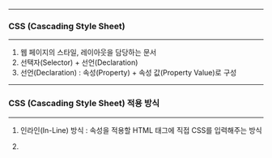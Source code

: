 -----
### CSS (Cascading Style Sheet)
-----
1. 웹 페이지의 스타일, 레이아웃을 담당하는 문서
2. 선택자(Selector) + 선언(Declaration)
3. 선언(Declaration) : 속성(Property) + 속성 값(Property Value)로 구성

-----
### CSS (Cascading Style Sheet) 적용 방식
-----
1. 인라인(In-Line) 방식 : 속성을 적용할 HTML 태그에 직접 CSS를 입력해주는 방식
2. <style> 태그 : < head > 내에 <style> 내 삽입이 가능 (한 파일 내에 넣어야하는 상황이면 사용)
3. 분리된 CSS 파일 연결
   
   : HTML 파일 & CSS 파일을 따로 만든 뒤, <link> 태그를 이용해 연결해주는 방식
   
   : 파일을 분리하여 보관하므로 유지보수가 편리하고 소스코드를 관리하기 좋음

             <link rel = "stylesheet" href = "./index.css">
             - rel : 해당 태그로 연결시켜줄 파일과 어떤 관계(relation)인지 지정
             - href : 연결할 파일의 경로 지정

-----
### 선택자 (Selector)
-----
1. 태그 선택자
```css
tag {
  property : value;
}
```

```html
<div>
  <h1> 제목입니다. </h1>
  <p> 내용입니다. </p>
</div>
```
```css
div {
  background-color : #f9f9f9;
}

h1 {
  font-size : 28px;
  color : red;
}

p {
  color : blue;
}
```

2. id 선택자
```css
#id {
    property : value;
}
```

```html
<body>
<div>
  <h1 id = "title"> 제목입니다. </h1>
  <p> 내용입니다. </p>
</div>
</body>
```

```css
#title {
  font-size : 28px;
  color : red;
}
```

3. class 선택자 : 여러 개의 요소에 중복 지정 가능
```css
.class {
    property : value;
}
```
```html
<body>
<div>
  <h1 id = "title"> 제목입니다. </h1>
  <p class = "contents"> 내용입니다. </p>
</div>
</body>
```

```css
.contents {
  font-size : 28px;
  color : red;
}
```

4. 자손 선택자
  - HTML 태그에는 부모-자식 관계 존재
```css
.parent .child {
    property : value;
}
```

```html
<body>
<h1 class ="title"> 전체 제목입니다. </h1>
<div class = "box1"> <!-- 부모 요소 -->
  <h1 class = "title"> 제목입니다. </h1> <!-- 자식 요소 1-->
  <p class = "contents"> 내용입니다. </p> <!-- 자식 요소 2-->
</div>
<div class = "box2">
  <p class = "text1">글 내용입니다 1.</p>
  <p class = "text2">글 내용입니다 2.</p>
</div>
</body>
```

```css
.box1 .title {
  color : yellow;
}

.box2 .text1 {
  color : green
}
```

5. 다중 선택자
```css
.class#id{ <!-- 혼용해서 사용 가능 -->
  property : value;
}
```

```html
<body>
<h1 class ="title"> 전체 제목입니다. </h1>
<div class = "box1"> <!-- 부모 요소 -->
  <h1 class = "title" id = "headline"> 제목입니다. </h1> <!-- 자식 요소 1-->
  <p class = "contents"> 내용입니다. </p> <!-- 자식 요소 2-->
</div>
<div class = "box2">
  <p class = "text1">글 내용입니다 1.</p>
  <p class = "text2">글 내용입니다 2.</p>
</div>
</body>
```

```css
.title#headline {
  color : violet;
}
```

6. 전체 선택자 : HTML 내 모든 요소를 선택하는 선택자
```css
* {
  property : value;
}
````

7. 그룹 선택자 : 원하는 선택자 여러 가지를 콤마를 통해 연결
```css
.class1, .class2 {
  proprty : value;
}
```

8. 가상 선택자 : 실제로 HTML 요소를 수정하지 않고, CSS만을 가상 요소로 추가해 선택
```css
선택자 : 가상 클래스 {
   property : value;
}
```
  - first-child : 해당 요소의 자식 중 첫 번쨰 자식 요소를 의미
```css
.class:first-child {
  property : value;
}
```
<div align = "center">
<img src="https://github.com/sooyounghan/DataBase/assets/34672301/e94c4802-00f4-424d-ae57-d6f7d05bf5d2">
</div>

 - last-child : 해당 요소의 자식 중 마지막 자식 요소를 의미
```css
.class:last-child {
  property : value;
}
```
<div align = "center">
<img src="https://github.com/sooyounghan/DataBase/assets/34672301/1496a142-9dae-41e8-bbae-b9b4277dceef">
</div>

 - n-th child (n) : 해당 요소의 자식 중 n번째 자식 요소 의미
```css
.class:nth-child(n) {
  property : value;
}
```

<div align = "center">
<img  src="https://github.com/sooyounghan/DataBase/assets/34672301/7b9fecd8-362a-4b40-865a-0516c1b59678">
</div>

<div align = "center">
<img src="https://github.com/sooyounghan/DataBase/assets/34672301/d27baad4-e1b4-41a8-80df-0af524f28edf">
</div>

  - hover : 요소 위에 마우스가 올라갔을 때 전환 효과, 이벤트가 되는 선택자
```css
.class:hover {
  property : value;
}
```
<div align = "center">
<img src="https://github.com/sooyounghan/DataBase/assets/34672301/076b59cd-68ab-49ef-9b5b-5264e8591a47">
</div>


    * 버튼 위에 마우스가 올라갔을 떄의 전환효과
<div align = "center">
<img src="https://github.com/sooyounghan/DataBase/assets/34672301/7a48d18c-65a3-4d25-b2fc-1705834671b2">
</div>
